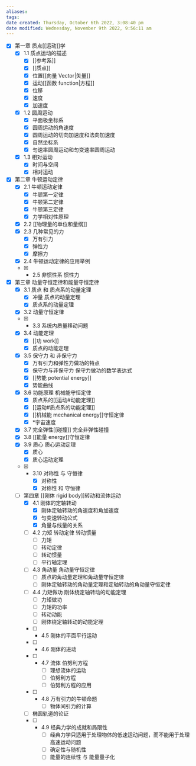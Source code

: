 ```yaml
---
aliases: 
tags: 
date created: Thursday, October 6th 2022, 3:08:40 pm
date modified: Wednesday, November 9th 2022, 9:56:11 am
---
```


- [x] 第一章 质点[[运动]]学
	- [x] 1.1 质点运动的描述
		- [x] [[参考系]]
		- [x] [[质点]]
		- [x] 位置[[向量 Vector|矢量]]
		- [x] 运动[[函数 function|方程]]
		- [x] 位移
		- [x] 速度
		- [x] 加速度
	- [x] 1.2 圆周运动
		- [x] 平面极坐标系
		- [x] 圆周运动的角速度
		- [x] 圆周运动的切向加速度和法向加速度
		- [x] 自然坐标系
		- [x] 匀速率圆周运动和匀变速率圆周运动
	- [x] 1.3 相对运动
		- [x] 时间与空间
		- [x] 相对运动
- [x] 第二章 牛顿运动定律
	- [x] 2.1 牛顿运动定律
		- [x] 牛顿第一定律
		- [x] 牛顿第二定律
		- [x] 牛顿第三定律
		- [x] 力学相对性原理
	- [x] 2.2 [[物理量的单位和量纲]]
	- [x] 2.3 几种常见的力
		- [x] 万有引力
		- [x] 弹性力
		- [x] 摩擦力
	- [x] 2.4 牛顿运动定律的应用举例
	- [x] * 2.5 非惯性系 惯性力
- [x] 第三章 动量守恒定律和能量守恒定律
	- [x] 3.1 质点 和 质点系的动量定理
		- [x] 冲量 质点的动量定理
		- [x] 质点系的动量定理
	- [x] 3.2 动量守恒定律
	- [x] * 3.3 系统内质量移动问题
	- [x] 3.4 动能定理
		- [x] [[功 work]]
		- [x] 质点的动能定理
	- [x] 3.5 保守力 和 非保守力
		- [x] 万有引力和弹性力做功的特点
		- [x] 保守力与非保守力 保守力做功的数学表达式
		- [x] [[势能 potential energy]]
		- [x] 势能曲线
	- [x] 3.6 功能原理 机械能守恒定律
		- [x] 质点系的[[运动#动能定理]]
		- [x] [[运动#质点系的功能定理]]
		- [x] [[机械能 mechanical energy]]守恒定律
		- [x] *宇宙速度
	- [x] 3.7 完全弹性[[碰撞]] 完全非弹性碰撞
	- [x] 3.8 [[能量 energy]]守恒定律
	- [x] 3.9 质心 质心运动定理
		- [x] 质心
		- [x] 质心运动定理
	- [x] * 3.10 对称性 与 守恒律
		- [x] 对称性
		- [x] 对称性 和 守恒律
	- [ ] 第四章 [[刚体 rigid body]]转动和流体运动
		- [x] 4.1 刚体的定轴转动
			- [x] 刚体定轴转动的角速度和角加速度
			- [x] 匀变速转动公式
			- [x] 角量与线量的关系
		- [ ] 4.2 力矩 转动定律 转动惯量
			- [ ] 力矩
			- [ ] 转动定律
			- [ ] 转动惯量
			- [ ] 平行轴定理
		- [ ] 4.3 角动量 角动量守恒定律
			- [ ] 质点的角动量定理和角动量守恒定律
			- [ ] 刚体定轴转动的角动量定理和定轴转动的角动量守恒定律
		- [ ] 4.4 力矩做功 刚体绕定轴转动的动能定理
			- [ ] 力矩做功
			- [ ] 力矩的功率
			- [ ] 转动动能
			- [ ] 刚体绕定轴转动的动能定理
		- [ ] * 4.5 刚体的平面平行运动
		- [ ] * 4.6 刚体的进动
		- [ ] * 4.7 流体 伯努利方程
			- [ ] 理想流体的运动
			- [ ] 伯努利方程
			- [ ] 伯努利方程的应用
		- [ ] * 4.8 万有引力的牛顿命题
			- [ ] 物体间引力的计算
		- [ ] 椭圆轨道的论证
		- [ ] * 4.9 经典力学的成就和局限性
			- [ ] 经典力学只适用于处理物体的低速运动问题，而不能用于处理高速运动问题
			- [ ] 确定性与随机性
			- [ ] 能量的连续性 与 能量量子化
